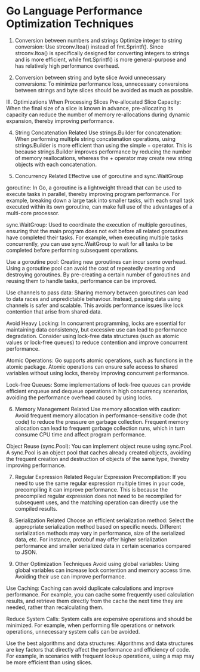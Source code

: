 # Go Language Performance Optimization Techniques
1. Conversion between numbers and strings
Optimize integer to string conversion: Use strconv.Itoa() instead of fmt.Sprintf(). Since strconv.Itoa() is specifically designed for converting integers to strings and is more efficient, while fmt.Sprintf() is more general-purpose and has relatively high performance overhead.

2. Conversion between string and byte slice
Avoid unnecessary conversions: To minimize performance loss, unnecessary conversions between strings and byte slices should be avoided as much as possible.

III. Optimizations When Processing Slices
Pre-allocated Slice Capacity: When the final size of a slice is known in advance, pre-allocating its capacity can reduce the number of memory re-allocations during dynamic expansion, thereby improving performance.

4. String Concatenation Related
Use strings.Builder for concatenation: When performing multiple string concatenation operations, using strings.Builder is more efficient than using the simple + operator. This is because strings.Builder improves performance by reducing the number of memory reallocations, whereas the + operator may create new string objects with each concatenation.

5. Concurrency Related
Effective use of goroutine and sync.WaitGroup

goroutine: In Go, a goroutine is a lightweight thread that can be used to execute tasks in parallel, thereby improving program performance. For example, breaking down a large task into smaller tasks, with each small task executed within its own goroutine, can make full use of the advantages of a multi-core processor.

sync.WaitGroup: Used to coordinate the execution of multiple goroutines, ensuring that the main program does not exit before all related goroutines have completed their tasks. For example, when executing multiple tasks concurrently, you can use sync.WaitGroup to wait for all tasks to be completed before performing subsequent operations.

Use a goroutine pool: Creating new goroutines can incur some overhead. Using a goroutine pool can avoid the cost of repeatedly creating and destroying goroutines. By pre-creating a certain number of goroutines and reusing them to handle tasks, performance can be improved.

Use channels to pass data: Sharing memory between goroutines can lead to data races and unpredictable behaviour. Instead, passing data using channels is safer and scalable. This avoids performance issues like lock contention that arise from shared data.

Avoid Heavy Locking: In concurrent programming, locks are essential for maintaining data consistency, but excessive use can lead to performance degradation. Consider using lock-free data structures (such as atomic values or lock-free queues) to reduce contention and improve concurrent performance.

Atomic Operations: Go supports atomic operations, such as functions in the atomic package. Atomic operations can ensure safe access to shared variables without using locks, thereby improving concurrent performance.

Lock-free Queues: Some implementations of lock-free queues can provide efficient enqueue and dequeue operations in high concurrency scenarios, avoiding the performance overhead caused by using locks.

6. Memory Management Related
Use memory allocation with caution: Avoid frequent memory allocation in performance-sensitive code (hot code) to reduce the pressure on garbage collection. Frequent memory allocation can lead to frequent garbage collection runs, which in turn consume CPU time and affect program performance.

Object Reuse (sync.Pool): You can implement object reuse using sync.Pool. A sync.Pool is an object pool that caches already created objects, avoiding the frequent creation and destruction of objects of the same type, thereby improving performance.

7. Regular Expression Related
Regular Expression Precompilation: If you need to use the same regular expression multiple times in your code, precompiling it can improve performance. This is because the precompiled regular expression does not need to be recompiled for subsequent uses, and the matching operation can directly use the compiled results.

8. Serialization Related
Choose an efficient serialization method: Select the appropriate serialization method based on specific needs. Different serialization methods may vary in performance, size of the serialized data, etc. For instance, protobuf may offer higher serialization performance and smaller serialized data in certain scenarios compared to JSON.

9. Other Optimization Techniques
Avoid using global variables: Using global variables can increase lock contention and memory access time. Avoiding their use can improve performance.

Use Caching: Caching can avoid duplicate calculations and improve performance. For example, you can cache some frequently used calculation results, and retrieve them directly from the cache the next time they are needed, rather than recalculating them.

Reduce System Calls: System calls are expensive operations and should be minimized. For example, when performing file operations or network operations, unnecessary system calls can be avoided.

Use the best algorithms and data structures: Algorithms and data structures are key factors that directly affect the performance and efficiency of code. For example, in scenarios with frequent lookup operations, using a map may be more efficient than using slices.

